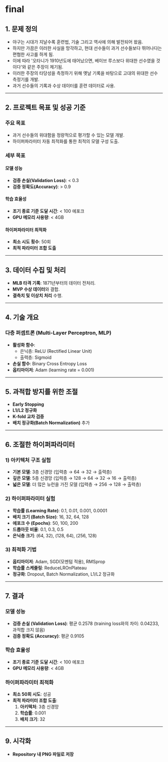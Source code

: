# final

## 1. 문제 정의
- 야구는 시대가 지날수록 훈련법, 기술 그리고 역사에 의해 발전되어 왔음.
- 하지만 가끔은 이러한 사실을 망각하고, 현대 선수들이 과거 선수들보다 뛰어나다는 편협한 사고를 하게 됨.
- 이에 따라 '오타니가 1910년도에 태어났으면, 베이브 루스보다 위대한 선수였을 것이다'와 같은 주장이 제기됨.
- 이러한 주장의 타당성을 측정하기 위해 옛날 기록을 바탕으로 고대의 위대한 선수 측정기를 개발.
- 과거 선수들의 기록과 수상 데이터를 훈련 데이터로 사용.

---

## 2. 프로젝트 목표 및 성공 기준
### 주요 목표
- 과거 선수들의 위대함을 정량적으로 평가할 수 있는 모델 개발.
- 하이퍼파라미터 자동 최적화를 통한 최적의 모델 구성 도출.

### 세부 목표
#### 모델 성능
- **검증 손실(Validation Loss)**: < 0.3  
- **검증 정확도(Accuracy)**: > 0.9  

#### 학습 효율성
- **조기 종료 기준 도달 시간**: < 100 에포크  
- **GPU 메모리 사용량**: < 4GB  

#### 하이퍼파라미터 최적화
- **최소 시도 횟수**: 50회  
- **최적 파라미터 조합 도출**

---

## 3. 데이터 수집 및 처리
- **MLB 타격 기록**: 1871년부터의 데이터 전처리.
- **MVP 수상 데이터**와 결합.
- **결측치 및 이상치 처리** 수행.

---

## 4. 기술 개요
### 다층 퍼셉트론 (Multi-Layer Perceptron, MLP)
- **활성화 함수**:  
  - 은닉층: ReLU (Rectified Linear Unit)  
  - 출력층: Sigmoid  
- **손실 함수**: Binary Cross Entropy Loss  
- **옵티마이저**: Adam (learning rate = 0.001)

---

## 5. 과적합 방지를 위한 조절
- **Early Stopping**
- **L1/L2 정규화**
- **K-fold 교차 검증**
- **배치 정규화(Batch Normalization)** 추가

---

## 6. 조절한 하이퍼파라미터
### 1) 아키텍처 구조 실험
- **기본 모델**: 3층 신경망 (입력층 → 64 → 32 → 출력층)  
- **깊은 모델**: 5층 신경망 (입력층 → 128 → 64 → 32 → 16 → 출력층)  
- **넓은 모델**: 더 많은 뉴런을 가진 모델 (입력층 → 256 → 128 → 출력층)  

### 2) 하이퍼파라미터 실험
- **학습률 (Learning Rate)**: 0.1, 0.01, 0.001, 0.0001  
- **배치 크기 (Batch Size)**: 16, 32, 64, 128  
- **에포크 수 (Epochs)**: 50, 100, 200  
- **드롭아웃 비율**: 0.1, 0.3, 0.5  
- **은닉층 크기**: (64, 32), (128, 64), (256, 128)  

### 3) 최적화 기법
- **옵티마이저**: Adam, SGD(모멘텀 적용), RMSprop  
- **학습률 스케줄링**: ReduceLROnPlateau  
- **정규화**: Dropout, Batch Normalization, L1/L2 정규화  

---

## 7. 결과
### 모델 성능
- **검증 손실 (Validation Loss)**: 평균 0.2578 (training loss와의 차이: 0.04233, 과적합 크지 않음)  
- **검증 정확도 (Accuracy)**: 평균 0.9105  

### 학습 효율성
- **조기 종료 기준 도달 시간**: < 100 에포크  
- **GPU 메모리 사용량**: < 4GB  

### 하이퍼파라미터 최적화
- **최소 50회 시도**: 성공  
- **최적 파라미터 조합 도출**:
  1. **아키텍처**: 3층 신경망  
  2. **학습률**: 0.001  
  3. **배치 크기**: 32  

---

## 9. 시각화
- **Repository 내 PNG 파일로 저장**
